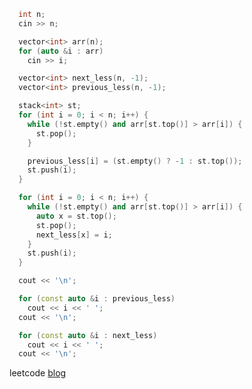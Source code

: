 ```cpp
  int n;
  cin >> n;

  vector<int> arr(n);
  for (auto &i : arr)
    cin >> i;

  vector<int> next_less(n, -1);
  vector<int> previous_less(n, -1);

  stack<int> st;
  for (int i = 0; i < n; i++) {
    while (!st.empty() and arr[st.top()] > arr[i]) {
      st.pop();
    }

    previous_less[i] = (st.empty() ? -1 : st.top());
    st.push(i);
  }

  for (int i = 0; i < n; i++) {
    while (!st.empty() and arr[st.top()] > arr[i]) {
      auto x = st.top();
      st.pop();
      next_less[x] = i;
    }
    st.push(i);
  }

  cout << '\n';

  for (const auto &i : previous_less)
    cout << i << ' ';
  cout << '\n';

  for (const auto &i : next_less)
    cout << i << ' ';
  cout << '\n';

```


leetcode [blog](https://leetcode.com/problems/sum-of-subarray-minimums/discuss/178876/stack-solution-with-very-detailed-explanation-step-by-step)
